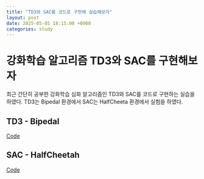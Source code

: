 ```yaml
---
title: "TD3와 SAC를 코드로 구현해 실습해보자"
layout: post
date: 2025-05-05 18:15:00 +0900
categories: study
---
```


# 강화학습 알고리즘 TD3와 SAC를 구현해보자
최근 간단히 공부한 강화학습 심화 알고리즘인 TD3와 SAC를 코드로 구현하는 실습을 하였다.
TD3는 Bipedal 환경에서 SAC는 HalfCheeta 환경에서 실험을 하였다.


## TD3 - Bipedal
[Code](https://github.com/soonawg/TD3-SAC/blob/main/bipedal_td3.py)

## SAC - HalfCheetah
[Code](https://github.com/soonawg/TD3-SAC/blob/main/cheetah_sac.py)